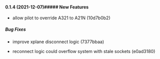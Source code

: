 #### 0.1.4 (2021-12-07)##### New Features

*  allow pilot to override A321 to A21N (10d7b0b2)


##### Bug Fixes

*  improve xplane disconnect logic (7377bbaa)


*  reconnect logic could overflow system with stale sockets (e0ad3180)


